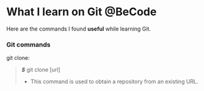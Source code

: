 # What I learn on Git @BeCode

Here are the commands I found **useful** while learning Git.  

### Git commands

git clone:  
> ***$*** git clone [url]
> - This command is used to obtain a repository from an existing URL.

